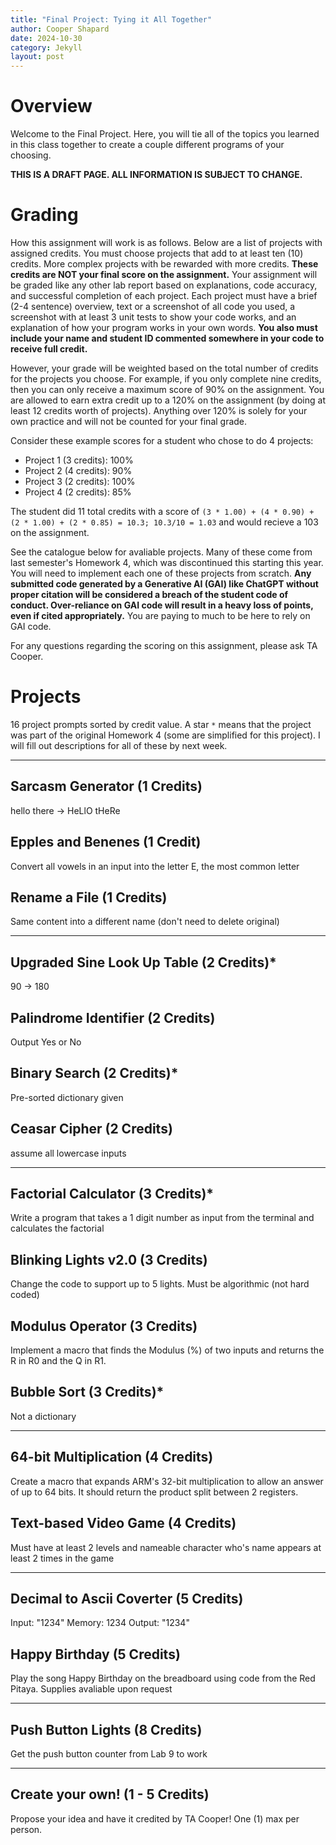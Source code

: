 ```yaml
---
title: "Final Project: Tying it All Together"
author: Cooper Shapard
date: 2024-10-30
category: Jekyll
layout: post
---
```


# Overview
Welcome to the Final Project. Here, you will tie all of the topics you learned in this class together to create a couple different programs of your choosing.

**THIS IS A DRAFT PAGE. ALL INFORMATION IS SUBJECT TO CHANGE.**

# Grading
How this assignment will work is as follows. Below are a list of projects with assigned credits. You must choose projects that add to at least ten (10) credits. More complex projects with be rewarded with more credits. **These credits are NOT your final score on the assignment.** Your assignment will be graded like any other lab report based on explanations, code accuracy, and successful completion of each project. Each project must have a brief (2-4 sentence) overview, text or a screenshot of all code you used, a screenshot with at least 3 unit tests to show your code works, and an explanation of how your program works in your own words. **You also must include your name and student ID commented somewhere in your code to receive full credit.**

However, your grade will be weighted based on the total number of credits for the projects you choose. For example, if you only complete nine credits, then you can only receive a maximum score of 90% on the assignment. You are allowed to earn extra credit up to a 120% on the assignment (by doing at least 12 credits worth of projects). Anything over 120% is solely for your own practice and will not be counted for your final grade.

Consider these example scores for a student who chose to do 4 projects:

- Project 1 (3 credits): 100%
- Project 2 (4 credits): 90%
- Project 3 (2 credits): 100%
- Project 4 (2 credits): 85%

The student did 11 total credits with a score of `(3 * 1.00) + (4 * 0.90) + (2 * 1.00) + (2 * 0.85) = 10.3; 10.3/10 = 1.03` and would recieve a 103 on the assignment.

See the catalogue below for avaliable projects. Many of these come from last semester's Homework 4, which was discontinued this starting this year. You will need to implement each one of these projects from scratch. **Any submitted code generated by a Generative AI (GAI) like ChatGPT without proper citation will be considered a breach of the student code of conduct. Over-reliance on GAI code will result in a heavy loss of points, even if cited appropriately.** You are paying to much to be here to rely on GAI code.

For any questions regarding the scoring on this assignment, please ask TA Cooper.

# Projects
16 project prompts sorted by credit value. A star `*` means that the project was part of the original Homework 4 (some are simplified for this project). I will fill out descriptions for all of these by next week.

---

## Sarcasm Generator (1 Credits)
hello there -> HeLlO tHeRe

## Epples and Benenes (1 Credit)
Convert all vowels in an input into the letter E, the most common letter

## Rename a File (1 Credits)
Same content into a different name (don't need to delete original)

---

## Upgraded Sine Look Up Table (2 Credits)*
90 -> 180

## Palindrome Identifier (2 Credits)
Output Yes or No

## Binary Search (2 Credits)*
Pre-sorted dictionary given

## Ceasar Cipher (2 Credits)
assume all lowercase inputs

---

## Factorial Calculator (3 Credits)*
Write a program that takes a 1 digit number as input from the terminal and calculates the factorial

## Blinking Lights v2.0 (3 Credits)
Change the code to support up to 5 lights. Must be algorithmic (not hard coded)

## Modulus Operator (3 Credits)
Implement a macro that finds the Modulus (%) of two inputs and returns the R in R0 and the Q in R1.

## Bubble Sort (3 Credits)*
Not a dictionary

---

## 64-bit Multiplication (4 Credits)
Create a macro that expands ARM's 32-bit multiplication to allow an answer of up to 64 bits. It should return the product split between 2 registers.

## Text-based Video Game (4 Credits)
Must have at least 2 levels and nameable character who's name appears at least 2 times in the game

---

## Decimal to Ascii Coverter (5 Credits)
Input: "1234"
Memory: 1234
Output: "1234"

## Happy Birthday (5 Credits)
Play the song Happy Birthday on the breadboard using code from the Red Pitaya. Supplies avaliable upon request

---

## Push Button Lights (8 Credits)
Get the push button counter from Lab 9 to work

---

## Create your own! (1 - 5 Credits)
Propose your idea and have it credited by TA Cooper! One (1) max per person.








